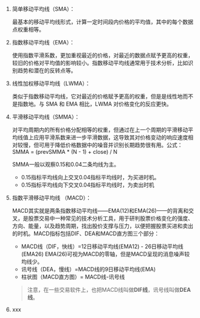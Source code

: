 1. 简单移动平均线（SMA）：

   最基本的移动平均线形式，计算一定时间段内价格的平均值，其中的每个数据点权重相等。

2. 指数移动平均线（EMA）：

   使用指数平滑系数，更加重视最近的价格，对最近的数据点赋予更高的权重，较旧的价格对平均值的影响较小。指数移动平均线通常用于技术分析，比如识别趋势和潜在的反转点等。

3. 线性加权移动平均线（LWMA）：

   类似于指数移动平均线，它对最近的价格赋予更高的权重，但是是线性地而不是指数地。与 SMA 和 EMA 相比，LWMA 对价格变化的反应更快。

4. 平滑移动平均线（SMMA）：

   对平均周期内的所有价格分配相等的权重，但通过在上一个周期的平滑移动平均线值上应用平滑系数来进一步平滑数据，这导致其对价格变动的响应速度相对较慢，但可用于降低价格数据中的噪音并识别长期趋势很有用。公式：SMMA = (prevSMMA * (N - 1) + close) / N

   SMMA一般以观察0.15和0.04二条均线为主。

   - 0.15指标平均线向上交叉0.04指标平均线时，为买进时机。
   - 0.15指标平均线向下交叉0.04指标平均线时，为卖出时机

5. 指数平滑移动平均线 （MACD）：

   MACD其实就是两条指数移动平均线——EMA(12)和EMA(26)——的背离和交叉，是股票交易中一种常见的技术分析工具，用于研判股票价格变化的强度、方向、能量，以及趋势周期，找出股价支撑与压力，以便把握股票买进和卖出的时机。MACD指标包括DIF、DEA和MACD直方图三个部分：

   - MACD线（DIF，快线）=12日移动平均线(EMA12) - 26日移动平均线(EMA26) EMA(26)可视为MACD的零轴，但是MACD呈现的消息噪声较均线少。
   - 讯号线（DEA，慢线）=MACD线的9日移动平均线(EMA)
   - 柱状图（MACD直方图）= MACD线-讯号线

   > 注意，在一些交易软件上，也把MACD线叫做**DIF线**，讯号线叫做**DEA线**。

6. xxx